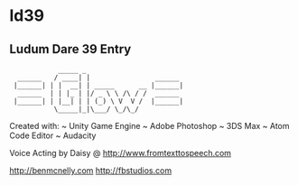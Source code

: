 # ld39
Ludum Dare 39 Entry
----

```
            _____ _                        
  ______   / ____| |                ______
 |______| | |  __| | _____      __ |______|
  ______  | | |_ | |/ _ \ \ /\ / /  ______
 |______| | |__| | | (_) \ V  V /  |______|
           \_____|_|\___/ \_/\_/           
```

Created with:
~ Unity Game Engine
~ Adobe Photoshop
~ 3DS Max
~ Atom Code Editor
~ Audacity

Voice Acting by Daisy @ http://www.fromtexttospeech.com

http://benmcnelly.com
http://fbstudios.com
